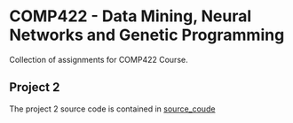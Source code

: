 # COMP422 - Data Mining, Neural Networks and Genetic Programming

Collection of assignments for COMP422 Course.   

## Project 2 
The project 2 source code is contained in [source_coude](https://github.com/Harmannz/comp422/tree/master/source_code) 


